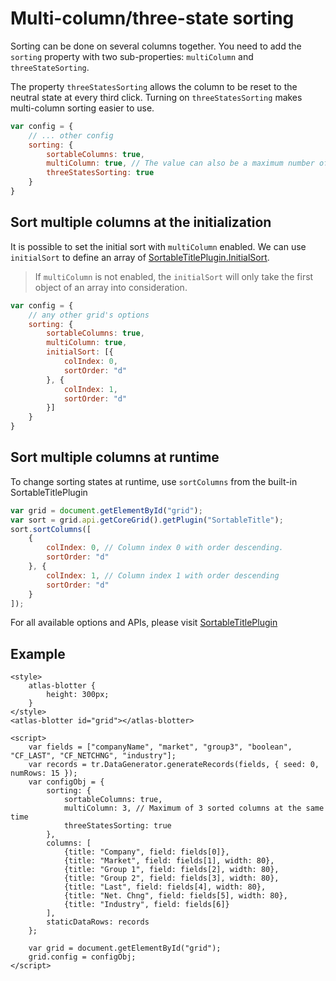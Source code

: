 # Multi-column/three-state sorting

Sorting can be done on several columns together. You need to add the `sorting` property with two sub-properties: `multiColumn` and `threeStateSorting`.

The property `threeStatesSorting` allows the column to be reset to the neutral state at every third click. Turning on `threeStatesSorting` makes multi-column sorting easier to use.

```js
var config = {
	// ... other config
	sorting: {
		sortableColumns: true,
		multiColumn: true, // The value can also be a maximum number of sorted columns 
		threeStatesSorting: true
	}
}
```

## Sort multiple columns at the initialization

It is possible to set the initial sort with `multiColumn` enabled. We can use `initialSort` to define an array of [SortableTitlePlugin.InitialSort](../apis/composite_grid/tr.grid.SortableTitlePlugin.html#~InitialSort).

> If `multiColumn` is not enabled, the `initialSort` will only take the first object of an array into consideration.

```js
var config = {
	// any other grid's options
	sorting: {
		sortableColumns: true,
		multiColumn: true,
		initialSort: [{
			colIndex: 0,
			sortOrder: "d"
		}, {
			colIndex: 1,
			sortOrder: "d"
		}]
	}
}
```

## Sort multiple columns at runtime

To change sorting states at runtime, use `sortColumns` from the built-in SortableTitlePlugin

```js
var grid = document.getElementById("grid");
var sort = grid.api.getCoreGrid().getPlugin("SortableTitle");
sort.sortColumns([
	{
		colIndex: 0, // Column index 0 with order descending.
		sortOrder: "d"
	}, {
		colIndex: 1, // Column index 1 with order descending
		sortOrder: "d"
	}
]);
```

For all available options and APIs, please visit [SortableTitlePlugin](../apis/composite_grid/tr.grid.SortableTitlePlugin.md)

## Example

```live
<style>
	atlas-blotter {
		height: 300px;
	}
</style>
<atlas-blotter id="grid"></atlas-blotter>

<script>
	var fields = ["companyName", "market", "group3", "boolean", "CF_LAST", "CF_NETCHNG", "industry"];
	var records = tr.DataGenerator.generateRecords(fields, { seed: 0, numRows: 15 });
	var configObj = {
		sorting: {
			sortableColumns: true,
			multiColumn: 3, // Maximum of 3 sorted columns at the same time
			threeStatesSorting: true
		},
		columns: [
			{title: "Company", field: fields[0]},
			{title: "Market", field: fields[1], width: 80},
			{title: "Group 1", field: fields[2], width: 80},
			{title: "Group 2", field: fields[3], width: 80},
			{title: "Last", field: fields[4], width: 80},
			{title: "Net. Chng", field: fields[5], width: 80},
			{title: "Industry", field: fields[6]}
		],
		staticDataRows: records
	};

	var grid = document.getElementById("grid");
	grid.config = configObj;
</script>
```

<br><br><br>
